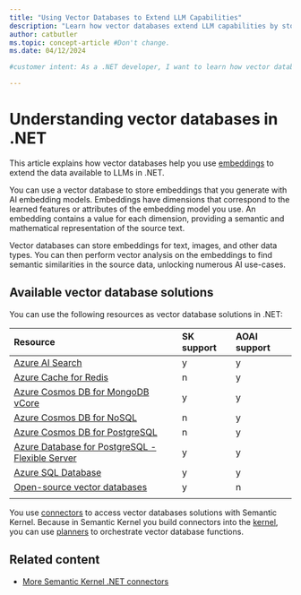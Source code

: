 ```yaml
---
title: "Using Vector Databases to Extend LLM Capabilities"
description: "Learn how vector databases extend LLM capabilities by storing and processing embeddings in .NET."
author: catbutler
ms.topic: concept-article #Don't change.
ms.date: 04/12/2024

#customer intent: As a .NET developer, I want to learn how vector databases store and process embeddings in .NET so I can make more data available to LLMs in my apps.

---
```


# Understanding vector databases in .NET

This article explains how vector databases help you use [embeddings](embeddings.md) to extend the data available to LLMs in .NET.

You can use a vector database to store embeddings that you generate with AI embedding models. Embeddings have dimensions that correspond to the learned features or attributes of the embedding model you use. An embedding contains a value for each dimension, providing a semantic and mathematical representation of the source text.

Vector databases can store embeddings for text, images, and other data types. You can then perform vector analysis on the embeddings to find semantic similarities in the source data, unlocking numerous AI use-cases.

## Available vector database solutions

You can use the following resources as vector database solutions in .NET:

| Resource | SK support | AOAI support |
|:-|:-|:-|
| [Azure AI Search](/azure/search/vector-search-overview) | y | y |
| [Azure Cache for Redis](/azure/azure-cache-for-redis/cache-tutorial-vector-similarity) | n | y |
| [Azure Cosmos DB for MongoDB vCore](/azure/cosmos-db/mongodb/vcore/vector-search) | y | y |
| [Azure Cosmos DB for NoSQL](/azure/cosmos-db/vector-search) | n | y |
| [Azure Cosmos DB for PostgreSQL](/azure/cosmos-db/postgresql/howto-use-pgvector) | n | y |
| [Azure Database for PostgreSQL - Flexible Server](/azure/postgresql/flexible-server/how-to-use-pgvector) | y | y |
| [Azure SQL Database](/azure/azure-sql/database/ai-artificial-intelligence-intelligent-applications?&preserve-view=true#vector-search) | y | y |
| [Open-source vector databases](/azure/cosmos-db/mongodb/vcore/vector-search-ai) | y | n |
| | | |

You use [connectors](/semantic-kernel/memories/vector-db#available-connectors-to-vector-databases) to access vector databases solutions with Semantic Kernel. Because in Semantic Kernel you build connectors into the [kernel](/semantic-kernel/agents/kernel/?tabs=Csharp), you can use [planners](/semantic-kernel/agents/planners/?tabs=Csharp) to orchestrate vector database functions.

## Related content

- [More Semantic Kernel .NET connectors](https://github.com/microsoft/semantic-kernel/tree/main/dotnet/src/Connectors)
